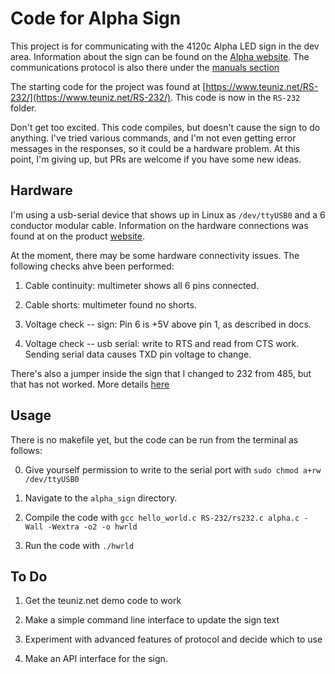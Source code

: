 # Code for Alpha Sign

This project is for communicating with the 4120c Alpha LED sign in the dev area.
Information about the sign can be found on the [Alpha website](https://www.alpha-american.com/p-alpha-4120c.html). The communications protocol is also there under the [manuals section](https://www.alpha-american.com/alpha-manuals/M-Protocol.pdf)


The starting code for the project was found at [https://www.teuniz.net/RS-232/](https://www.teuniz.net/RS-232/). 
This code is now in the `RS-232` folder.

Don't get too excited. This code compiles, but doesn't cause the sign to do anything. I've tried various commands,
and I'm not even getting error messages in the responses, so it could be a hardware problem. At this point, I'm giving up,
but PRs are welcome if you have some new ideas.

## Hardware

I'm using a usb-serial device that shows up in Linux as `/dev/ttyUSB0` and a 6 conductor modular cable.
Information on the hardware connections was found at on the product [website](https://www.alpha-american.com/alpha-manuals/M-Cables-Adapters-Interfaces.pdf).

At the moment, there may be some hardware connectivity issues. The following checks ahve been performed:

1. Cable continuity: multimeter shows all 6 pins connected.

2. Cable shorts: multimeter found no shorts.

3. Voltage check -- sign: Pin 6 is +5V above pin 1, as described in docs.

4. Voltage check -- usb serial: write to RTS and read from CTS work.
   Sending serial data causes TXD pin voltage to change.

There's also a jumper inside the sign that I changed to 232 from 485, but that has not worked. More details
[here](https://www.alpha-american.com/alpha-manuals/M-Network%20Configs.pdf)

## Usage

There is no makefile yet, but the code can be run from the terminal as follows:

0. Give yourself permission to write to the serial port with `sudo chmod a+rw /dev/ttyUSB0`

1. Navigate to the `alpha_sign` directory.

2. Compile the code with `gcc hello_world.c RS-232/rs232.c alpha.c -Wall -Wextra -o2 -o hwrld`

3. Run the code with `./hwrld`

## To Do

1. Get the teuniz.net demo code to work

2. Make a simple command line interface to update the sign text

3. Experiment with advanced features of protocol and decide which to use

4. Make an API interface for the sign.


